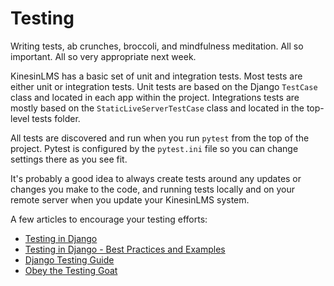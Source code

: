 # Testing

Writing tests, ab crunches, broccoli, and mindfulness meditation. All so important. All so very appropriate next week.

KinesinLMS has a basic set of unit and integration tests. Most tests are either unit or integration tests.
Unit tests are based on the Django `TestCase` class and located in each app within the project. Integrations tests
are mostly based on the `StaticLiveServerTestCase` class and located in the top-level tests folder.

All tests are discovered and run when you run `pytest` from the top of the project. Pytest is configured by the
`pytest.ini` file so you can change settings there as you see fit.

It's probably a good idea to always create tests around any updates or changes you make
to the code, and running tests locally and on your remote server when you update your KinesinLMS system.

A few articles to encourage your testing efforts:

- [Testing in Django](https://docs.djangoproject.com/en/5.0/topics/testing/)
- [Testing in Django - Best Practices and Examples](https://realpython.com/testing-in-django-part-1-best-practices-and-examples/)
- [Django Testing Guide](https://atharvashah.netlify.app/posts/tech/django-testing-guide/)
- [Obey the Testing Goat](https://www.obeythetestinggoat.com/)
